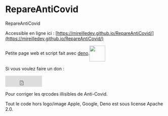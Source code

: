 # RepareAntiCovid
RepareAntiCovid

Accessible en ligne ici : [https://mireilledev.github.io/RepareAntiCovid/](https://mireilledev.github.io/RepareAntiCovid/)

Petite page web et script fait avec [deno](https://deno.land/).<a href="https://deno.land/"><img src="https://mireilledev.github.io/RepareAntiCovid/img/Deno.svg" width="50" style="vertical-align: middle;"></a>

Si vous voulez faire un don : 
<iframe src="https://github.com/sponsors/mireilledev/button" title="Sponsor mireilledev" height="35" width="116" style="border: 0;"></iframe>


Pour corriger les qrcodes illisibles de Anti-Covid.

Tout le code hors logo/image Apple, Google, Deno est sous license Apache 2.0.


